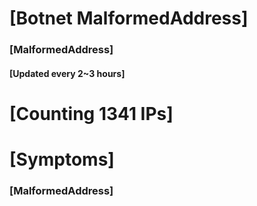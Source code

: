 # [Botnet MalformedAddress]
### [MalformedAddress]
#### [Updated every 2~3 hours]

# [Counting 1341 IPs]

# [Symptoms] 
###   [MalformedAddress]

